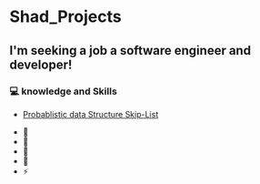 # Shad_Projects

## I'm seeking a job a software engineer and developer!

### :computer:  knowledge and Skills

<!-- PROJECTS:START -->
- [Probablistic data Structure Skip-List](https://github.com/ShadSGitHub/Shad_Projects/blob/main/SkipList-5%20(2).java)
<!-- PROJECTS:END -->

- 🔭 
- 🌱 
- 👯 
- 🥅 
- ⚡ 
